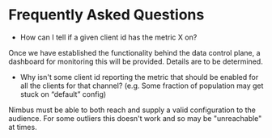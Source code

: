 # Frequently Asked Questions

* How can I tell if a given client id has the metric X on?

Once we have established the functionality behind the data control plane, a dashboard for monitoring this will be provided. Details are to be determined.

* Why isn't some client id reporting the metric that should be enabled for all the clients for that channel? (e.g. Some fraction of population may get stuck on “default” config)

Nimbus must be able to both reach and supply a valid configuration to the audience. For some outliers this doesn't work and so may be "unreachable" at times.
